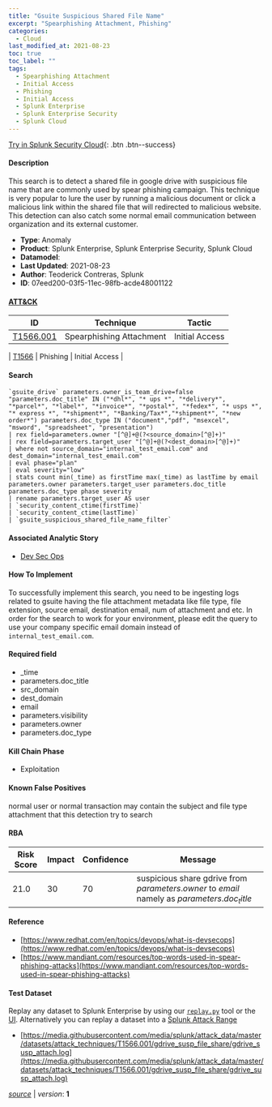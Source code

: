 ```yaml
---
title: "Gsuite Suspicious Shared File Name"
excerpt: "Spearphishing Attachment, Phishing"
categories:
  - Cloud
last_modified_at: 2021-08-23
toc: true
toc_label: ""
tags:
  - Spearphishing Attachment
  - Initial Access
  - Phishing
  - Initial Access
  - Splunk Enterprise
  - Splunk Enterprise Security
  - Splunk Cloud
---
```




[Try in Splunk Security Cloud](https://www.splunk.com/en_us/cyber-security.html){: .btn .btn--success}

#### Description

This search is to detect a shared file in google drive with suspicious file name that are commonly used by spear phishing campaign. This technique is very popular to lure the user by running a malicious document or click a malicious link within the shared file that will redirected to malicious website. This detection can also catch some normal email communication between organization and its external customer.

- **Type**: Anomaly
- **Product**: Splunk Enterprise, Splunk Enterprise Security, Splunk Cloud
- **Datamodel**: 
- **Last Updated**: 2021-08-23
- **Author**: Teoderick Contreras, Splunk
- **ID**: 07eed200-03f5-11ec-98fb-acde48001122


#### [ATT&CK](https://attack.mitre.org/)

| ID          | Technique   | Tactic         |
| ----------- | ----------- |--------------- |
| [T1566.001](https://attack.mitre.org/techniques/T1566/001/) | Spearphishing Attachment | Initial Access |

| [T1566](https://attack.mitre.org/techniques/T1566/) | Phishing | Initial Access |

#### Search

```
`gsuite_drive` parameters.owner_is_team_drive=false "parameters.doc_title" IN ("*dhl*", "* ups *", "*delivery*", "*parcel*", "*label*", "*invoice*", "*postal*", "*fedex*", "* usps *", "* express *", "*shipment*", "*Banking/Tax*","*shipment*", "*new order*") parameters.doc_type IN ("document","pdf", "msexcel", "msword", "spreadsheet", "presentation") 
| rex field=parameters.owner "[^@]+@(?<source_domain>[^@]+)" 
| rex field=parameters.target_user "[^@]+@(?<dest_domain>[^@]+)" 
| where not source_domain="internal_test_email.com" and dest_domain="internal_test_email.com" 
| eval phase="plan" 
| eval severity="low" 
| stats count min(_time) as firstTime max(_time) as lastTime by email parameters.owner parameters.target_user parameters.doc_title parameters.doc_type phase severity 
| rename parameters.target_user AS user 
| `security_content_ctime(firstTime)` 
| `security_content_ctime(lastTime)` 
| `gsuite_suspicious_shared_file_name_filter`
```

#### Associated Analytic Story
* [Dev Sec Ops](/stories/dev_sec_ops)


#### How To Implement
To successfully implement this search, you need to be ingesting logs related to gsuite having the file attachment metadata like file type, file extension, source email, destination email, num of attachment and etc. In order for the search to work for your environment, please edit the query to use your company specific email domain instead of `internal_test_email.com`.

#### Required field
* _time
* parameters.doc_title
* src_domain
* dest_domain
* email
* parameters.visibility
* parameters.owner
* parameters.doc_type


#### Kill Chain Phase
* Exploitation


#### Known False Positives
normal user or normal transaction may contain the subject and file type attachment that this detection try to search


#### RBA

| Risk Score  | Impact      | Confidence   | Message      |
| ----------- | ----------- |--------------|--------------|
| 21.0 | 30 | 70 | suspicious share gdrive from $parameters.owner$ to $email$ namely as $parameters.doc_title$ |




#### Reference

* [https://www.redhat.com/en/topics/devops/what-is-devsecops](https://www.redhat.com/en/topics/devops/what-is-devsecops)
* [https://www.mandiant.com/resources/top-words-used-in-spear-phishing-attacks](https://www.mandiant.com/resources/top-words-used-in-spear-phishing-attacks)



#### Test Dataset
Replay any dataset to Splunk Enterprise by using our [`replay.py`](https://github.com/splunk/attack_data#using-replaypy) tool or the [UI](https://github.com/splunk/attack_data#using-ui).
Alternatively you can replay a dataset into a [Splunk Attack Range](https://github.com/splunk/attack_range#replay-dumps-into-attack-range-splunk-server)

* [https://media.githubusercontent.com/media/splunk/attack_data/master/datasets/attack_techniques/T1566.001/gdrive_susp_file_share/gdrive_susp_attach.log](https://media.githubusercontent.com/media/splunk/attack_data/master/datasets/attack_techniques/T1566.001/gdrive_susp_file_share/gdrive_susp_attach.log)



[*source*](https://github.com/splunk/security_content/tree/develop/detections/cloud/gsuite_suspicious_shared_file_name.yml) \| *version*: **1**